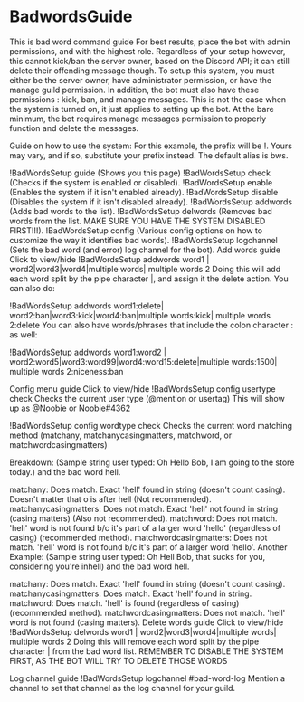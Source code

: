 # BadwordsGuide
This is bad word command guide
For best results, place the bot with admin permissions, and with the highest role. Regardless of your setup however, this cannot kick/ban the server owner, based on the Discord API; it can still delete their offending message though. To setup this system, you must either be the server owner, have administrator permission, or have the manage guild permission. In addition, the bot must also have these permissions : kick, ban, and manage messages. This is not the case when the system is turned on, it just applies to setting up the bot. At the bare minimum, the bot requires manage messages permission to properly function and delete the messages.

Guide on how to use the system:
For this example, the prefix will be !. Yours may vary, and if so, substitute your prefix instead. The default alias is bws.

!BadWordsSetup guide         (Shows you this page)
!BadWordsSetup check         (Checks if the system is enabled or disabled).
!BadWordsSetup enable        (Enables the system if it isn't enabled already).
!BadWordsSetup disable       (Disables the system if it isn't disabled already).
!BadWordsSetup addwords      (Adds bad words to the list).
!BadWordsSetup delwords      (Removes bad words from the list. MAKE SURE YOU HAVE THE SYSTEM DISABLED FIRST!!!).
!BadWordsSetup config        (Various config options on how to customize the way it identifies bad words).
!BadWordsSetup logchannel    (Sets the bad word (and error) log channel for the bot).
Add words guide
Click to view/hide
!BadWordsSetup addwords word1 | word2|word3|word4|multiple words| multiple words 2 Doing this will add each word split by the pipe character |, and assign it the delete action. You can also do:

!BadWordsSetup addwords word1:delete| word2:ban|word3:kick|word4:ban|multiple words:kick| multiple words 2:delete You can also have words/phrases that include the colon character : as well:

!BadWordsSetup addwords word1:word2 | word2:word5|word3:word99|word4:word15:delete|multiple words:1500| multiple words 2:niceness:ban

Config menu guide
Click to view/hide
!BadWordsSetup config usertype check Checks the current user type (@mention or usertag) This will show up as @Noobie or Noobie#4362

!BadWordsSetup config wordtype check Checks the current word matching method (matchany, matchanycasingmatters, matchword, or matchwordcasingmatters)

Breakdown: (Sample string user typed: Oh Hello Bob, I am going to the store today.) and the bad word hell.

matchany: Does match. Exact 'hell' found in string (doesn't count casing). Doesn't matter that o is after hell (Not recommended).
matchanycasingmatters: Does not match. Exact 'hell' not found in string (casing matters) (Also not recommended).
matchword: Does not match. 'hell' word is not found b/c it's part of a larger word 'hello' (regardless of casing) (recommended method).
matchwordcasingmatters: Does not match. 'hell' word is not found b/c it's part of a larger word 'hello'.
Another Example: (Sample string user typed: Oh Hell Bob, that sucks for you, considering you're inhell) and the bad word hell.

matchany: Does match. Exact 'hell' found in string (doesn't count casing).
matchanycasingmatters: Does match. Exact 'hell' found in string.
matchword: Does match. 'hell' is found (regardless of casing) (recommended method).
matchwordcasingmatters: Does not match. 'hell' word is not found (casing matters).
Delete words guide
Click to view/hide
!BadWordsSetup delwords word1 | word2|word3|word4|multiple words| multiple words 2 Doing this will remove each word split by the pipe character | from the bad word list. REMEMBER TO DISABLE THE SYSTEM FIRST, AS THE BOT WILL TRY TO DELETE THOSE WORDS

Log channel guide
!BadWordsSetup logchannel #bad-word-log Mention a channel to set that channel as the log channel for your guild.
